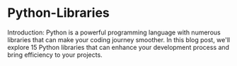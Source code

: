 # Python-Libraries
Introduction: Python is a powerful programming language with numerous libraries that can make your coding journey smoother. In this blog post, we'll explore 15 Python libraries that can enhance your development process and bring efficiency to your projects.
